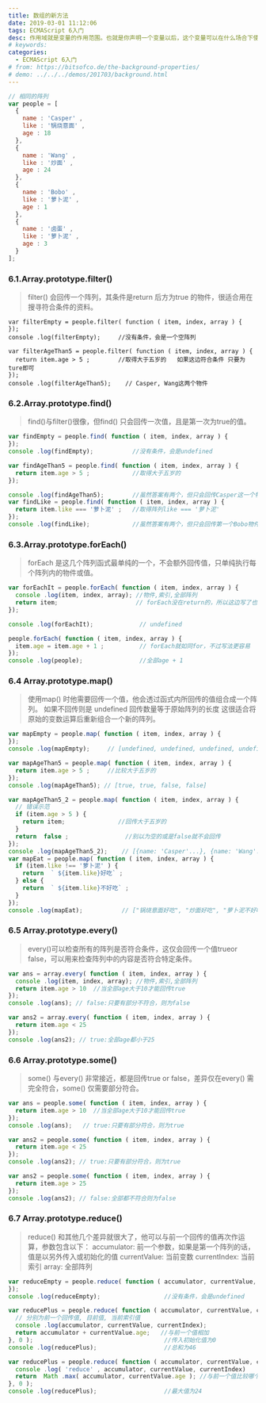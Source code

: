 ```yaml
---
title: 数组的新方法
date: 2019-03-01 11:12:06
tags: ECMAScript 6入门
desc: 作用域就是变量的作用范围。也就是你声明一个变量以后，这个变量可以在什么场合下使用。以前的JavaScript只有全局作用域，和函数作用域。
# keywords: 
categories:
  - ECMAScript 6入门
# from: https://bitsofco.de/the-background-properties/
# demo: ../../../demos/201703/background.html
---
```


```javascript
// 相同的阵列
var people = [
  {
    name : 'Casper' ,
    like : '锅烧意面' ,
    age : 18
  },
  {
    name : 'Wang' ,
    like : '炒面' ,
    age : 24
  },
  {
    name : 'Bobo' ,
    like : '萝卜泥' ,
    age : 1
  },
  {
    name : '卤蛋' ,
    like : '萝卜泥' ,
    age : 3
  }
];
```

<a name="0579250f"></a>
### 6.1.Array.prototype.filter()

> filter() 会回传一个阵列，其条件是return 后方为true 的物件，很适合用在搜寻符合条件的资料。


```
var filterEmpty = people.filter( function ( item, index, array ) {
});
console .log(filterEmpty);     //没有条件，会是一个空阵列

var filterAgeThan5 = people.filter( function ( item, index, array ) {
  return item.age > 5 ;        //取得大于五岁的   如果这边符合条件 只要为ture即可
});
console .log(filterAgeThan5);    // Casper, Wang这两个物件
```

<a name="ef645e86"></a>
### 6.2.Array.prototype.find()

> find()与filter()很像，但find() 只会回传一次值，且是第一次为true的值。


```javascript
var findEmpty = people.find( function ( item, index, array ) {
});
console .log(findEmpty);           //没有条件，会是undefined

var findAgeThan5 = people.find( function ( item, index, array ) {
  return item.age > 5 ;            //取得大于五岁的
});

console .log(findAgeThan5);        //虽然答案有两个，但只会回传Casper这一个物件
var findLike = people.find( function ( item, index, array ) {
  return item.like === '萝卜泥' ;   //取得阵列like === '萝卜泥'
});
console .log(findLike);            //虽然答案有两个，但只会回传第一个Bobo物件
```

<a name="1e4a53ab"></a>
### 6.3.Array.prototype.forEach()

> forEach 是这几个阵列函式最单纯的一个，不会额外回传值，只单纯执行每个阵列内的物件或值。


```javascript
var forEachIt = people.forEach( function ( item, index, array ) {
  console .log(item, index, array); //物件,索引,全部阵列
  return item;                      // forEach没在return的，所以这边写了也没用
});

console .log(forEachIt);             // undefined

people.forEach( function ( item, index, array ) {
  item.age = item.age + 1 ;          // forEach就如同for，不过写法更容易
});
console .log(people);                //全部age + 1
```

<a name="1707e3d2"></a>
### 6.4 Array.prototype.map()

> 使用map() 时他需要回传一个值，他会透过函式内所回传的值组合成一个阵列。
> 如果不回传则是 undefined
> 回传数量等于原始阵列的长度
> 这很适合将原始的变数运算后重新组合一个新的阵列。


```javascript
var mapEmpty = people.map( function ( item, index, array ) {
});
console .log(mapEmpty);     // [undefined, undefined, undefined, undefined]

var mapAgeThan5 = people.map( function ( item, index, array ) {
  return item.age > 5 ;     //比较大于五岁的
});
console .log(mapAgeThan5); // [true, true, false, false]

var mapAgeThan5_2 = people.map( function ( item, index, array ) {
  // 错误示范
  if (item.age > 5 ) {
    return item;               //回传大于五岁的
  }
  return  false ;                //别以为空的或是false就不会回传
});
console .log(mapAgeThan5_2);    // [{name: 'Casper'...}, {name: 'Wang'...}, false, false]
var mapEat = people.map( function ( item, index, array ) {
  if (item.like !== '萝卜泥' ) {
    return  ` ${item.like}好吃` ;
  } else {
    return  ` ${item.like}不好吃` ;
  }
});
console .log(mapEat);           // ["锅烧意面好吃", "炒面好吃", "萝卜泥不好吃", "萝卜泥不好吃"]
```

<a name="023b7c41"></a>
### 6.5 Array.prototype.every()

> every()可以检查所有的阵列是否符合条件，这仅会回传一个值trueor false，可以用来检查阵列中的内容是否符合特定条件。


```javascript
var ans = array.every( function ( item, index, array ) {
  console .log(item, index, array); //物件,索引,全部阵列
  return item.age > 10  //当全部age大于10才能回传true
});
console .log(ans); // false:只要有部分不符合，则为false

var ans2 = array.every( function ( item, index, array ) {
  return item.age < 25
});
console .log(ans2); // true:全部age都小于25
```

<a name="1c79936c"></a>
### 6.6 Array.prototype.some()

> some() 与every() 非常接近，都是回传true or false，差异仅在every() 需完全符合，some() 仅需要部分符合。


```javascript
var ans = people.some( function ( item, index, array ) {
  return item.age > 10  //当全部age大于10才能回传true
});
console .log(ans);   // true:只要有部分符合，则为true

var ans2 = people.some( function ( item, index, array ) {
  return item.age < 25
});
console .log(ans2); // true:只要有部分符合，则为true  

var ans2 = people.some( function ( item, index, array ) {
  return item.age > 25
});
console .log(ans2); // false:全部都不符合则为false
```

<a name="aecbdfe3"></a>
### 6.7 Array.prototype.reduce()

> reduce() 和其他几个差异就很大了，他可以与前一个回传的值再次作运算，参数包含以下：
> accumulator: 前一个参数，如果是第一个阵列的话，值是以另外传入或初始化的值
> currentValue: 当前变数
> currentIndex: 当前索引
> array: 全部阵列


```javascript
var reduceEmpty = people.reduce( function ( accumulator, currentValue, currentIndex, array ) {
});
console .log(reduceEmpty);                  //没有条件，会是undefined

var reducePlus = people.reduce( function ( accumulator, currentValue, currentIndex, array ) {
  // 分别为前一个回传值, 目前值, 当前索引值
  console .log(accumulator, currentValue, currentIndex);
  return accumulator + currentValue.age;   //与前一个值相加
}, 0 );                                     //传入初始化值为0
console .log(reducePlus);                   //总和为46

var reducePlus = people.reduce( function ( accumulator, currentValue, currentIndex, array ) {
  console .log( 'reduce' , accumulator, currentValue, currentIndex)
  return  Math .max( accumulator, currentValue.age ); //与前一个值比较哪个大
}, 0 );
console .log(reducePlus);                   //最大值为24
```



